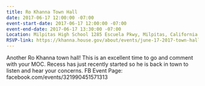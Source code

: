 ```yaml
---
title: Ro Khanna Town Hall
date: 2017-06-17 12:00:00 -07:00
event-start-date: 2017-06-17 12:00:00 -07:00
event-end-date: 2017-06-17 13:30:00 -07:00
Location: Milpitas High School 1285 Escuela Pkwy, Milpitas, California 95035
RSVP-link: https://khanna.house.gov/about/events/june-17-2017-town-hall-meeting
---
```


Another Ro Khanna town hall! This is an excellent time to go and comment with your MOC. Recess has just recently started so he is back in town to listen and hear your concerns. 
FB Event Page: facebook.com/events/321990451571313
